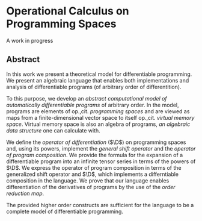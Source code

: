 # Operational Calculus on Programming Spaces
A work in progress

## Abstract

In this work we present a theoretical model for differentiable programming. We present an algebraic language that enables both implementations and analysis of differentiable programs (of arbitrary order of differentition).

To this purpose, we develop an _abstract computational model of automatically differentiable programs_ of arbitrary order. In the model, programs are elements of op.,cit. _programming spaces_ and are viewed as maps from a finite-dimensional vector space to itself op.,cit. _virtual memory space_.
   Virtual memory space is also an algebra of programs, _an algebraic data structure_ one can calculate with.
   
We define the _operator of differentiation_ ($\D$) on programming spaces and, using its powers, implement the _general shift operator_ and the _operator of program composition_.
We provide the formula for the expansion of a differentiable program into an infinite tensor series in terms of the powers of $\D$. We express the operator of program composition in terms of the generalized shift operator and $\D$, which implements a differntiable composition in the language. We prove that our language enables differentiation of the derivatives of programs by the use of the _order reduction map_.
   
The provided higher order constructs are sufficient for the language to be a complete model of differentiable programming. 

